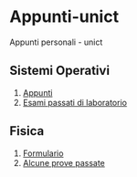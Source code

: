 # Appunti-unict
Appunti personali - unict

## Sistemi Operativi
1. [Appunti](./Sistemi%20Operativi%20(MdR%2019-20))
2. [Esami passati di laboratorio](https://github.com/aremi0/lab-os-unict)

## Fisica
1. [Formulario](./Fisica%20(Scordino%2021-22)/Formulario%20v3.3.pdf)
2. [Alcune prove passate](./Fisica%20(Scordino%2021-22)/alcuniCompitiPassatiAssieme_soluzioni.pdf)
